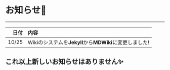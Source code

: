 # お知らせ📢
---
| 日付 | 内容 |
| ---: | :--- |
| 10/25 | Wikiのシステムを**Jekyll**から**MDWiki**に変更しました! |
## これ以上新しいお知らせはありません✨️
